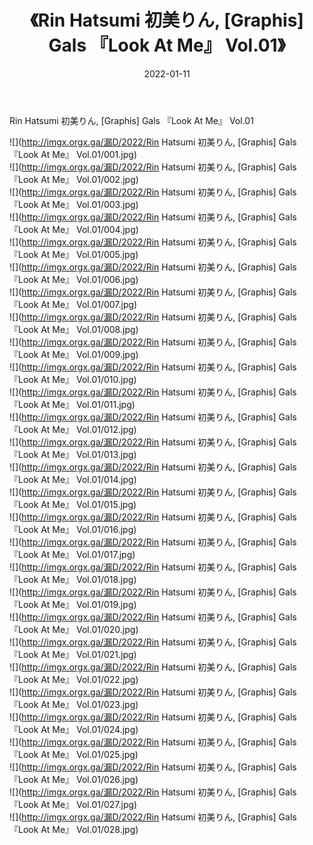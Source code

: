 ﻿---
layout: post
title:  《Rin Hatsumi 初美りん, [Graphis] Gals 『Look At Me』 Vol.01》
date:   2022-01-11
img: http://imgx.orgx.ga/漏D/2022/Rin Hatsumi 初美りん, [Graphis] Gals 『Look At Me』 Vol.01/000.jpg
categories: [美女, 清纯, 唯美]
---

Rin Hatsumi 初美りん, [Graphis] Gals 『Look At Me』 Vol.01

  ![](http://imgx.orgx.ga/漏D/2022/Rin Hatsumi 初美りん, [Graphis] Gals 『Look At Me』 Vol.01/001.jpg) <br> ![](http://imgx.orgx.ga/漏D/2022/Rin Hatsumi 初美りん, [Graphis] Gals 『Look At Me』 Vol.01/002.jpg) <br> ![](http://imgx.orgx.ga/漏D/2022/Rin Hatsumi 初美りん, [Graphis] Gals 『Look At Me』 Vol.01/003.jpg) <br> ![](http://imgx.orgx.ga/漏D/2022/Rin Hatsumi 初美りん, [Graphis] Gals 『Look At Me』 Vol.01/004.jpg) <br> ![](http://imgx.orgx.ga/漏D/2022/Rin Hatsumi 初美りん, [Graphis] Gals 『Look At Me』 Vol.01/005.jpg) <br> ![](http://imgx.orgx.ga/漏D/2022/Rin Hatsumi 初美りん, [Graphis] Gals 『Look At Me』 Vol.01/006.jpg) <br> ![](http://imgx.orgx.ga/漏D/2022/Rin Hatsumi 初美りん, [Graphis] Gals 『Look At Me』 Vol.01/007.jpg) <br> ![](http://imgx.orgx.ga/漏D/2022/Rin Hatsumi 初美りん, [Graphis] Gals 『Look At Me』 Vol.01/008.jpg) <br> ![](http://imgx.orgx.ga/漏D/2022/Rin Hatsumi 初美りん, [Graphis] Gals 『Look At Me』 Vol.01/009.jpg) <br> ![](http://imgx.orgx.ga/漏D/2022/Rin Hatsumi 初美りん, [Graphis] Gals 『Look At Me』 Vol.01/010.jpg) <br> ![](http://imgx.orgx.ga/漏D/2022/Rin Hatsumi 初美りん, [Graphis] Gals 『Look At Me』 Vol.01/011.jpg) <br> ![](http://imgx.orgx.ga/漏D/2022/Rin Hatsumi 初美りん, [Graphis] Gals 『Look At Me』 Vol.01/012.jpg) <br> ![](http://imgx.orgx.ga/漏D/2022/Rin Hatsumi 初美りん, [Graphis] Gals 『Look At Me』 Vol.01/013.jpg) <br> ![](http://imgx.orgx.ga/漏D/2022/Rin Hatsumi 初美りん, [Graphis] Gals 『Look At Me』 Vol.01/014.jpg) <br> ![](http://imgx.orgx.ga/漏D/2022/Rin Hatsumi 初美りん, [Graphis] Gals 『Look At Me』 Vol.01/015.jpg) <br> ![](http://imgx.orgx.ga/漏D/2022/Rin Hatsumi 初美りん, [Graphis] Gals 『Look At Me』 Vol.01/016.jpg) <br> ![](http://imgx.orgx.ga/漏D/2022/Rin Hatsumi 初美りん, [Graphis] Gals 『Look At Me』 Vol.01/017.jpg) <br> ![](http://imgx.orgx.ga/漏D/2022/Rin Hatsumi 初美りん, [Graphis] Gals 『Look At Me』 Vol.01/018.jpg) <br> ![](http://imgx.orgx.ga/漏D/2022/Rin Hatsumi 初美りん, [Graphis] Gals 『Look At Me』 Vol.01/019.jpg) <br> ![](http://imgx.orgx.ga/漏D/2022/Rin Hatsumi 初美りん, [Graphis] Gals 『Look At Me』 Vol.01/020.jpg) <br> ![](http://imgx.orgx.ga/漏D/2022/Rin Hatsumi 初美りん, [Graphis] Gals 『Look At Me』 Vol.01/021.jpg) <br> ![](http://imgx.orgx.ga/漏D/2022/Rin Hatsumi 初美りん, [Graphis] Gals 『Look At Me』 Vol.01/022.jpg) <br> ![](http://imgx.orgx.ga/漏D/2022/Rin Hatsumi 初美りん, [Graphis] Gals 『Look At Me』 Vol.01/023.jpg) <br> ![](http://imgx.orgx.ga/漏D/2022/Rin Hatsumi 初美りん, [Graphis] Gals 『Look At Me』 Vol.01/024.jpg) <br> ![](http://imgx.orgx.ga/漏D/2022/Rin Hatsumi 初美りん, [Graphis] Gals 『Look At Me』 Vol.01/025.jpg) <br> ![](http://imgx.orgx.ga/漏D/2022/Rin Hatsumi 初美りん, [Graphis] Gals 『Look At Me』 Vol.01/026.jpg) <br> ![](http://imgx.orgx.ga/漏D/2022/Rin Hatsumi 初美りん, [Graphis] Gals 『Look At Me』 Vol.01/027.jpg) <br> ![](http://imgx.orgx.ga/漏D/2022/Rin Hatsumi 初美りん, [Graphis] Gals 『Look At Me』 Vol.01/028.jpg) <br>